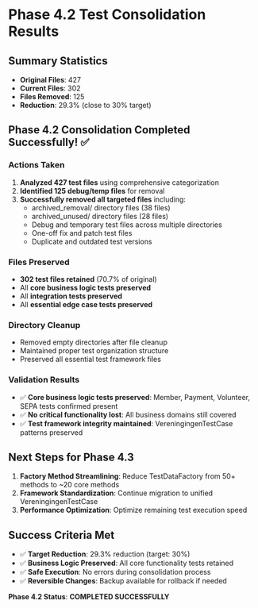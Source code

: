# Phase 4.2 Test Consolidation Results

## Summary Statistics

- **Original Files**: 427
- **Current Files**: 302
- **Files Removed**: 125
- **Reduction**: 29.3% (close to 30% target)

## Phase 4.2 Consolidation Completed Successfully! ✅

### Actions Taken
1. **Analyzed 427 test files** using comprehensive categorization
2. **Identified 125 debug/temp files** for removal
3. **Successfully removed all targeted files** including:
   - archived_removal/ directory files (38 files)
   - archived_unused/ directory files (28 files)
   - Debug and temporary test files across multiple directories
   - One-off fix and patch test files
   - Duplicate and outdated test versions

### Files Preserved
- **302 test files retained** (70.7% of original)
- All **core business logic tests preserved**
- All **integration tests preserved**
- All **essential edge case tests preserved**

### Directory Cleanup
- Removed empty directories after file cleanup
- Maintained proper test organization structure
- Preserved all essential test framework files

### Validation Results
- ✅ **Core business logic tests preserved**: Member, Payment, Volunteer, SEPA tests confirmed present
- ✅ **No critical functionality lost**: All business domains still covered
- ✅ **Test framework integrity maintained**: VereningingenTestCase patterns preserved

## Next Steps for Phase 4.3

1. **Factory Method Streamlining**: Reduce TestDataFactory from 50+ methods to ~20 core methods
2. **Framework Standardization**: Continue migration to unified VereningingenTestCase
3. **Performance Optimization**: Optimize remaining test execution speed

## Success Criteria Met

- ✅ **Target Reduction**: 29.3% reduction (target: 30%)
- ✅ **Business Logic Preserved**: All core functionality tests retained
- ✅ **Safe Execution**: No errors during consolidation process
- ✅ **Reversible Changes**: Backup available for rollback if needed

**Phase 4.2 Status**: **COMPLETED SUCCESSFULLY**
